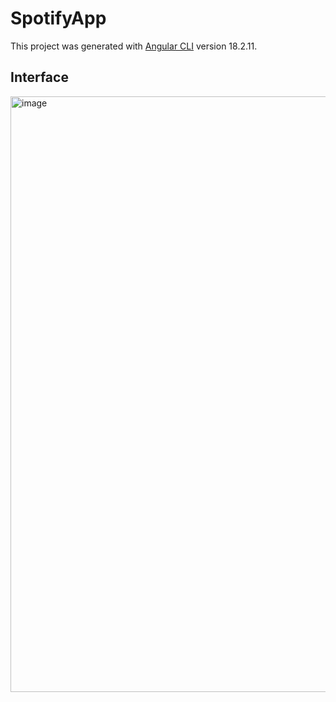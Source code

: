# SpotifyApp

This project was generated with [Angular CLI](https://github.com/angular/angular-cli) version 18.2.11.
## Interface
<img width="953" alt="image" src="https://github.com/user-attachments/assets/f66e6ba0-51a0-4ae5-b020-5ebfbe6a8805" />

